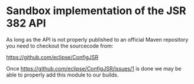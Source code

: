 # Sandbox implementation of the JSR 382 API

As long as the API is not properly published to an official Maven repository you need to checkout the sourcecode from:

https://github.com/eclipse/ConfigJSR

Once 
https://github.com/eclipse/ConfigJSR/issues/1
is done we may be able to properly add this module to our builds.

